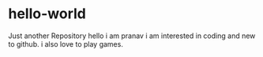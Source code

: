 # hello-world
Just another Repository
 hello i am pranav i am interested in coding and new to github.
 i also love to play games.
